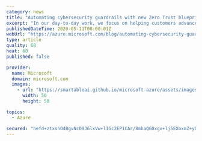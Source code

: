 ```yaml
---
category: news
title: "Automating cybersecurity guardrails with new Zero Trust blueprint and Azure integrations"
excerpt: "In our day-to-day work, we focus on helping customers advance the security of their digital estate using the native capabilities of Azure. In the process, we frequently find that using Azure to improve an organization’s cybersecurity posture can also help these customers achieve compliance more rapidly.\r\n\r\nToday,"
publishedDateTime: 2020-05-11T08:00:01Z
webUrl: "https://azure.microsoft.com/blog/automating-cybersecurity-guardrails-with-new-zero-trust-blueprint-and-azure-integrations/"
type: article
quality: 68
heat: 68
published: false

provider:
  name: Microsoft
  domain: microsoft.com
  images:
    - url: "https://smartableai.github.io/microsoft-azure/assets/images/organizations/microsoft.com-50x50.jpg"
      width: 50
      height: 50

topics:
  - Azure

secured: "hefd+ztxsnO4BgvNcO9J6lxVw+lIGc2EP1CAr/8mhaQGOxgv+lj5EXoxmZ+yDrnGzpgPplNLQiUAP88MnrE25FwIbggmCA1SwR5+vZrXNLvbl245bPNw63Ai4eXhBji1wMu/GpgWF/ljiA/qvElPbV8cu1RCq7EgNBJ7MlM6jE0LX6Orunbg4zIUM3N0SNX5zbMFBECKDKJ0G1dekMQHEvHPzbIeEVg2fVUUSLbWMqts30I8LSAYA2m7Z7WeGY+2M8cNyVI5ziz2xDZaiiGrv0cRfZWP/VdcfLqWncNK5w3QQ+dp2geFzzCa0SXzLN0FD4P/smdbJr2OGJ3luQmVvQ==;3+yjF7ArLVEXyCJFM/+uEA=="
---
```


